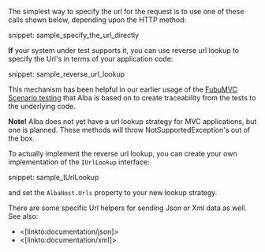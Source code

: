 <!--title: Working with Url's-->

The simplest way to specify the url for the request is to use one of these calls shown below,
depending upon the HTTP method:

snippet: sample_specify_the_url_directly

**If** your system under test supports it, you can use reverse url lookup to specify the Url's in terms of your application code:

snippet: sample_reverse_url_lookup

This mechanism has been helpful in our earlier usage of the [FubuMVC Scenario testing](https://jeremydmiller.com/2015/11/05/testing-http-handlers-with-no-web-server-in-sight/) that Alba is based on to create traceability from
the tests to the underlying code.

<div class="alert alert-warning"><b>Note!</b> Alba does not yet have a url lookup strategy for MVC applications, but one is planned. These methods will throw NotSupportedException's out of the box.</div>

To actually implement the reverse url lookup, you can create your own implementation of the `IUrlLookup` interface:

snippet: sample_IUrlLookup

and set the `AlbaHost.Urls` property to your new lookup strategy.

There are some specific Url helpers for sending Json or Xml data as well. See also:

* <[linkto:documentation/json]>
* <[linkto:documentation/xml]>
